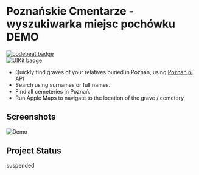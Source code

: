 # Poznańskie Cmentarze - wyszukiwarka miejsc pochówku DEMO <br>
[![codebeat badge](https://codebeat.co/badges/48d3a0b4-b396-4c6e-8148-86ff39f844a4)](https://codebeat.co/projects/github-com-skotak79-poznanskie-cmentarze-master)<br>
[![UIKit badge](https://img.shields.io/badge/Made%20with-UIKit-blue)](https://developer.apple.com/documentation/uikit) <br>
- Quickly find graves of your relatives buried in Poznań, using [Poznan.pl API](https://egov.psnc.pl/node/29) <br>
- Search using surnames or full names. <br>
- Find all cemeteries in Poznań. <br>
- Run Apple Maps to navigate to the location of the grave / cemetery
## Screenshots
![Demo](Screenshots/demo.gif)
## Project Status
suspended
